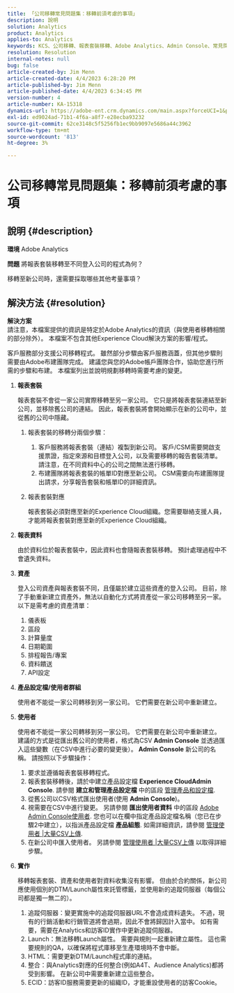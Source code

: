 ```yaml
---
title: 「公司移轉常見問題集：移轉前須考慮的事項」
description: 說明
solution: Analytics
product: Analytics
applies-to: Analytics
keywords: KCS、公司移轉、報表套裝移轉、Adobe Analytics、Admin Console、常見問題集、新公司、布建、CSM、Adobe帳戶團隊、常見問題集
resolution: Resolution
internal-notes: null
bug: false
article-created-by: Jim Menn
article-created-date: 4/4/2023 6:28:20 PM
article-published-by: Jim Menn
article-published-date: 4/4/2023 6:34:45 PM
version-number: 4
article-number: KA-15318
dynamics-url: https://adobe-ent.crm.dynamics.com/main.aspx?forceUCI=1&pagetype=entityrecord&etn=knowledgearticle&id=537db277-16d3-ed11-a7c7-6045bd006b4b
exl-id: ed9024ad-71b1-4f6a-a8f7-e28ecba93232
source-git-commit: 62ce3148c5f5256fb1ec9bb9097e5686a44c3962
workflow-type: tm+mt
source-wordcount: '813'
ht-degree: 3%

---
```


# 公司移轉常見問題集：移轉前須考慮的事項

## 說明 {#description}


<b>環境</b>
Adobe Analytics

<b>問題</b>
將報表套裝移轉至不同登入公司的程式為何？

移轉至新公司時，還需要採取哪些其他考量事項？


## 解決方法 {#resolution}


<b>解決方案</b>
<br>請注意，本檔案提供的資訊是特定於Adobe Analytics的資訊（與使用者移轉相關的部分除外）。 本檔案不包含其他Experience Cloud解決方案的影響/程式。<br>




客戶服務部分支援公司移轉程式。 雖然部分步驟由客戶服務涵蓋，但其他步驟則需要由Adobe布建團隊完成。 建議您與您的Adobe帳戶團隊合作，協助您進行所需的步驟和布建。 本檔案列出並說明規劃移轉時需要考慮的變更。

1. <b>報表套裝</b>

   報表套裝不會從一家公司實際移轉至另一家公司。 它只是將報表套裝連結至新公司，並移除舊公司的連結。 因此，報表套裝將會開始顯示在新的公司中，並從舊的公司中隱藏。

   1. 報表套裝的移轉分兩個步驟：
      1. 客戶服務將報表套裝（連結）複製到新公司。 客戶/CSM需要開啟支援票證，指定來源和目標登入公司，以及需要移轉的報告套裝清單。 請注意，在不同資料中心的公司之間無法進行移轉。
      2. 布建團隊將報表套裝的帳單ID對應至新公司。 CSM需要向布建團隊提出請求，分享報告套裝和帳單ID的詳細資訊。
   2. 報表套裝對應

      報表套裝必須對應至新的Experience Cloud組織。您需要聯絡支援人員，才能將報表套裝對應至新的Experience Cloud組織。
2. <b>報表資料</b>

   由於資料位於報表套裝中，因此資料也會隨報表套裝移轉。 預計處理過程中不會遺失資料。
3. <b>資產</b>

   登入公司資產與報表套裝不同，且僅屬於建立這些資產的登入公司。 目前，除了手動重新建立資產外，無法以自動化方式將資產從一家公司移轉至另一家。 以下是需考慮的資產清單：

   1. 儀表板
   2. 區段
   3. 計算量度
   4. 日期範圍
   5. 排程報告/專案
   6. 資料饋送
   7. API設定
4. <b>產品設定檔/使用者群組</b>

   使用者不能從一家公司轉移到另一家公司。 它們需要在新公司中重新建立。
5. <b>使用者</b>

   使用者不能從一家公司轉移到另一家公司。 它們需要在新公司中重新建立。 建議的方式是從匯出舊公司的使用者，格式為CSV <b>Admin Console</b> 並透過匯入這些變數（在CSV中進行必要的變更後）。 <b>Admin Console</b> 新公司的名稱。 請按照以下步驟操作：

   1. 要求並遵循報表套裝移轉程式。
   2. 報表套裝移轉後，請於中建立產品設定檔 <b>Experience CloudAdmin Console</b>. 請參閱 <b>建立和管理產品設定檔</b> 中的區段 [管理產品和設定檔](https://helpx.adobe.com/in/enterprise/using/manage-products-and-profiles.html).
   3. 從舊公司以CSV格式匯出使用者(使用 <b>Admin Console</b>)。
   4. 視需要在CSV中進行變更。 另請參閱 <b>匯出使用者資料</b> 中的區段 [Adobe Admin Console使用者](https://helpx.adobe.com/in/enterprise/using/users.html). 您也可以在欄中指定產品設定檔名稱（您已在步驟2中建立），以指派產品設定檔 <b>產品組態</b>. 如需詳細資訊，請參閱 [管理使用者 |大量CSV上傳](https://helpx.adobe.com/in/enterprise/using/bulk-upload-users.html).
   5. 在新公司中匯入使用者。 另請參閱 [管理使用者 |大量CSV上傳](https://helpx.adobe.com/in/enterprise/using/bulk-upload-users.html) 以取得詳細步驟。
6. <b>實作</b>

   移轉報表套裝、資產和使用者對資料收集沒有影響。 但由於合約關係，新公司應使用個別的DTM/Launch屬性來託管標籤，並使用新的追蹤伺服器（每個公司都是獨一無二的）。

   1. 追蹤伺服器：變更實施中的追蹤伺服器URL不會造成資料遺失。 不過，現有的行銷活動和行銷管道將會過期，因此不會將歸因計入當中。 如有需要，需要在Analytics和訪客ID實作中更新追蹤伺服器。
   2. Launch：無法移轉Launch屬性。 需要與規則一起重新建立屬性。 這也需要規則的QA，以確保將程式庫移至生產環境時不會中斷。
   3. HTML：需要更新DTM/Launch程式庫的連結。
   4. 整合：與Analytics對應的任何整合(例如A4T、Audience Analytics)都將受到影響。 在新公司中需要重新建立這些整合。
   5. ECID：訪客ID服務需要更新的組織ID，才能重設使用者的訪客Cookie。
